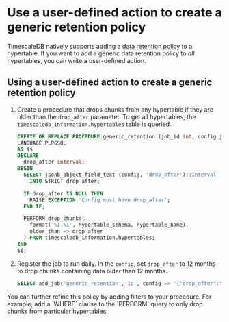 # Use a user-defined action to create a generic retention policy
TimescaleDB natively supports adding a
[data retention policy][data-retention-policy] to a hypertable. If you want to
add a generic data retention policy to _all_ hypertables, you can write a
user-defined action.

<procedure>

## Using a user-defined action to create a generic retention policy
1.  Create a procedure that drops chunks from any hypertable if they are older
    than the `drop_after` parameter. To get all hypertables, the
    `timescaledb_information.hypertables` table is queried.
    ```sql
    CREATE OR REPLACE PROCEDURE generic_retention (job_id int, config jsonb)
    LANGUAGE PLPGSQL
    AS $$
    DECLARE
      drop_after interval;
    BEGIN
      SELECT jsonb_object_field_text (config, 'drop_after')::interval
        INTO STRICT drop_after;

      IF drop_after IS NULL THEN
        RAISE EXCEPTION 'Config must have drop_after';
      END IF;

      PERFORM drop_chunks(
        format('%I.%I', hypertable_schema, hypertable_name),
        older_than => drop_after
      ) FROM timescaledb_information.hypertables;
    END
    $$;
    ```
1.  Register the job to run daily. In the `config`, set `drop_after` to 12 months
    to drop chunks containing data older than 12 months.
    ```sql
    SELECT add_job('generic_retention','1d', config => '{"drop_after":"12 month"}');
    ```

<highlight type="note">
You can further refine this policy by adding filters to your procedure. For
example, add a `WHERE` clause to the `PERFORM` query to only drop chunks from
particular hypertables.
</highlight>

</procedure>

[data-retention-policy]: /how-to-guides/data-retention/create-a-retention-policy/

